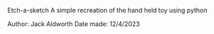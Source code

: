 Etch-a-sketch
A simple recreation of the hand held toy using python

Author: Jack Aldworth
Date made: 12/4/2023
